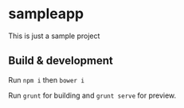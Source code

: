 # sampleapp

This is just a sample project

## Build & development

Run `npm i` then `bower i`

Run `grunt` for building and `grunt serve` for preview.

